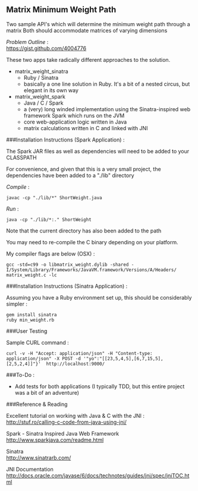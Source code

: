 ## Matrix Minimum Weight Path

Two sample API's which will determine the minimum weight path through a matrix
Both should accommodate matrices of varying dimensions

*Problem Outline* :  
https://gist.github.com/4004776

These two apps take radically different approaches to the solution.

* matrix_weight_sinatra 
  * Ruby / Sinatra
  * basically a one line solution in Ruby. It's a bit of a nested circus, but elegant in its own way
* matrix_weight_spark
  * Java / C / Spark
  * a (very) long winded implementation using the Sinatra-inspired web framework Spark which runs on the JVM
  * core web-application logic written in Java
  * matrix calculations written in C and linked with JNI

###Installation Instructions (Spark Application) :

The Spark JAR files as well as dependencies will need to be added to your CLASSPATH 

For convenience, and given that this is a very small project, the dependencies have been added to a  "./lib" directory

*Compile* :

    javac -cp "./lib/*" ShortWeight.java

*Run* :

    java -cp "./lib/*:." ShortWeight

Note that the current directory has also been added to the path

You may need to re-compile the C binary depending on your platform.

My compiler flags are below (OSX) :

    gcc -std=c99 -o libmatrix_weight.dylib -shared -I/System/Library/Frameworks/JavaVM.framework/Versions/A/Headers/ matrix_weight.c -lc

###Installation Instructions (Sinatra Application) :

Assuming you have a Ruby environment set up, this should be considerably simpler :

    gem install sinatra
    ruby min_weight.rb

###User Testing

Sample CURL command :  

    curl -v -H "Accept: application/json" -H "Content-type: application/json" -X POST -d '"yo":"[[23,5,4,5],[6,7,15,5],[2,5,2,4]]"}'  http://localhost:9000/

###To-Do :

* Add tests for both applications
  (I typically TDD, but this entire project was a bit of an adventure)

###Reference & Reading

Excellent tutorial on working with Java & C with the JNI :  
http://stuf.ro/calling-c-code-from-java-using-jni/

Spark - Sinatra Inspired Java Web Framework  
http://www.sparkjava.com/readme.html

Sinatra   
http://www.sinatrarb.com/

JNI Documentation  
http://docs.oracle.com/javase/6/docs/technotes/guides/jni/spec/jniTOC.html
